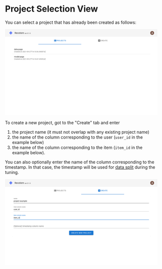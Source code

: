 # Project Selection View

You can select a project that has already been created as follows:

![Project selection screen](./project-list.png)

To create a new project, got to the "Create" tab and enter

1. the project name (it must not overlap with any existing project name)
1. the name of the column corresponding to the user (`user_id` in the example below)
1. the name of the column corresponding to the item (`item_id` in the example below).

You can also optionally enter the name of the column corresponding to the timestamp. In that case, the timestamp will be used for [data split](../start-tuning/#_2-data-splitting-setting) during the tuning.

![project creation view](./fill-project-info.png)
